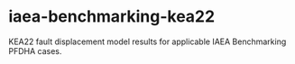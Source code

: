 # iaea-benchmarking-kea22
KEA22 fault displacement model results for applicable IAEA Benchmarking PFDHA cases.
